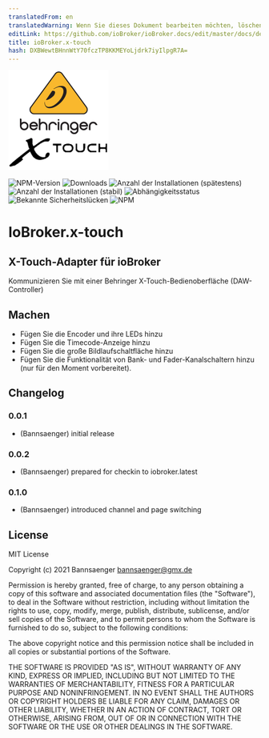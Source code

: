 ```yaml
---
translatedFrom: en
translatedWarning: Wenn Sie dieses Dokument bearbeiten möchten, löschen Sie bitte das Feld "translationsFrom". Andernfalls wird dieses Dokument automatisch erneut übersetzt
editLink: https://github.com/ioBroker/ioBroker.docs/edit/master/docs/de/adapterref/iobroker.x-touch/README.md
title: ioBroker.x-touch
hash: DXBWewtBHnnWtY70fczTP8KKMEYoLjdrk7iyIlpgR7A=
---
```

![Logo](../../../en/adapterref/iobroker.x-touch/admin/x-touch.png)

![NPM-Version](http://img.shields.io/npm/v/iobroker.x-touch.svg)
![Downloads](https://img.shields.io/npm/dm/iobroker.x-touch.svg)
![Anzahl der Installationen (spätestens)](http://iobroker.live/badges/x-touch-installed.svg)
![Anzahl der Installationen (stabil)](http://iobroker.live/badges/x-touch-stable.svg)
![Abhängigkeitsstatus](https://img.shields.io/david/Bannsaenger/iobroker.x-touch.svg)
![Bekannte Sicherheitslücken](https://snyk.io/test/github/Bannsaenger/ioBroker.x-touch/badge.svg)
![NPM](https://nodei.co/npm/iobroker.x-touch.png?downloads=true)

# IoBroker.x-touch
## X-Touch-Adapter für ioBroker
Kommunizieren Sie mit einer Behringer X-Touch-Bedienoberfläche (DAW-Controller)

## Machen
- Fügen Sie die Encoder und ihre LEDs hinzu
- Fügen Sie die Timecode-Anzeige hinzu
- Fügen Sie die große Bildlaufschaltfläche hinzu
- Fügen Sie die Funktionalität von Bank- und Fader-Kanalschaltern hinzu (nur für den Moment vorbereitet).

## Changelog

### 0.0.1
* (Bannsaenger) initial release

### 0.0.2
* (Bannsaenger) prepared for checkin to iobroker.latest

### 0.1.0
* (Bannsaenger) introduced channel and page switching

## License
MIT License

Copyright (c) 2021 Bannsaenger <bannsaenger@gmx.de>

Permission is hereby granted, free of charge, to any person obtaining a copy
of this software and associated documentation files (the "Software"), to deal
in the Software without restriction, including without limitation the rights
to use, copy, modify, merge, publish, distribute, sublicense, and/or sell
copies of the Software, and to permit persons to whom the Software is
furnished to do so, subject to the following conditions:

The above copyright notice and this permission notice shall be included in all
copies or substantial portions of the Software.

THE SOFTWARE IS PROVIDED "AS IS", WITHOUT WARRANTY OF ANY KIND, EXPRESS OR
IMPLIED, INCLUDING BUT NOT LIMITED TO THE WARRANTIES OF MERCHANTABILITY,
FITNESS FOR A PARTICULAR PURPOSE AND NONINFRINGEMENT. IN NO EVENT SHALL THE
AUTHORS OR COPYRIGHT HOLDERS BE LIABLE FOR ANY CLAIM, DAMAGES OR OTHER
LIABILITY, WHETHER IN AN ACTION OF CONTRACT, TORT OR OTHERWISE, ARISING FROM,
OUT OF OR IN CONNECTION WITH THE SOFTWARE OR THE USE OR OTHER DEALINGS IN THE
SOFTWARE.